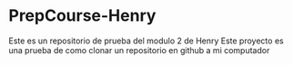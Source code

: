 # PrepCourse-Henry
Este es un repositorio de prueba del modulo 2 de Henry
Este proyecto es una prueba de como clonar un repositorio en github a mi computador
